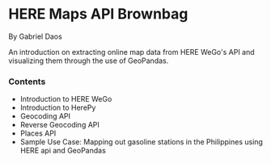 # HERE Maps API Brownbag
By Gabriel Daos

An introduction on extracting online map data from HERE WeGo's API and visualizing them through the use of GeoPandas.

### Contents
- Introduction to HERE WeGo
- Introduction to HerePy
- Geocoding API
- Reverse Geocoding API
- Places API
- Sample Use Case: Mapping out gasoline stations in the Philippines using HERE api and GeoPandas
